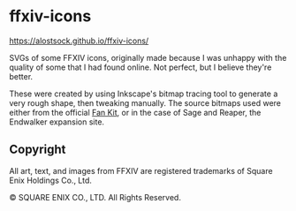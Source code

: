 # ffxiv-icons

https://alostsock.github.io/ffxiv-icons/

SVGs of some FFXIV icons, originally made because I was unhappy with the quality of some that I had found online. Not perfect, but I believe they're better.

These were created by using Inkscape's bitmap tracing tool to generate a very rough shape, then tweaking manually. The source bitmaps used were either from the official [Fan Kit](https://na.finalfantasyxiv.com/lodestone/special/fankit/icon/), or in the case of Sage and Reaper, the Endwalker expansion site.

## Copyright

All art, text, and images from FFXIV are registered trademarks of Square Enix Holdings Co., Ltd.

© SQUARE ENIX CO., LTD. All Rights Reserved.